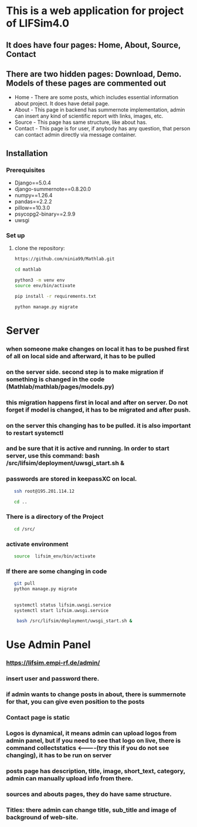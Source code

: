 # This is a web application for project of LIFSim4.0
## It does have four pages: Home, About, Source, Contact
## There are two hidden pages: Download, Demo. Models of these pages are commented out

- Home - There are some posts, which includes essential information about project. It does have detail page.
- About - This page in backend has summernote implementation, admin can insert any kind of scientific report with links, images, etc. 
- Source - This page has same structure, like about has.
- Contact - This page is for user, if anybody has any question, that person can contact admin directly via message container.


## Installation
### Prerequisites
- Django==5.0.4
- django-summernote==0.8.20.0
- numpy==1.26.4
- pandas==2.2.2
- pillow==10.3.0
- psycopg2-binary==2.9.9
- uwsgi

### Set up

1. clone the repository:
     ```bash
   https://github.com/ninia99/Mathlab.git 
    ```
    ``` bash
   cd mathlab
    ```
    ``` bash
   python3 -m venv env
   source env/bin/activate
    ```
    ``` bash
   pip install -r requirements.txt 
   ``` 
    ``` bash
   python manage.py migrate
    ```
  
# Server 
### when someone make changes on local it has to be pushed first of all on local side and afterward, it has to be pulled
### on the server side. second step is to make migration if something is changed in the code (Mathlab/mathlab/pages/models.py)
### this migration happens first in local and after on server. Do not forget if model is changed, it has to be migrated and after push.
### on the server this changing has to be pulled. it is also important to restart systemctl
### and be sure that it is active and running. In order to start server, use this command: bash /src/lifsim/deployment/uwsgi_start.sh &
### passwords are stored in keepassXC on local.


``` bash
   ssh root@195.201.114.12
   ``` 


``` bash
   cd ..   
   ```

### There is a directory of the Project
``` bash
   cd /src/
   ```

### activate environment 
``` bash
   source  lifsim_env/bin/activate
   ```

### If there are some changing in code
``` bash
   git pull
   python manage.py migrate
   
   ```

``` bash
   systemctl status lifsim.uwsgi.service 
   systemctl start lifsim.uwsgi.service 
   ```

``` bash
    bash /src/lifsim/deployment/uwsgi_start.sh &
   ```

# Use Admin Panel 

### https://lifsim.empi-rf.de/admin/
### insert user and password there.
### if admin wants to change posts in about, there is summernote for that, you can give even position to the posts
### Contact page is static
### Logos is dynamical, it means admin can upload logos from admin panel, but if you need to see that logo on live, there is command collectstatics <----(try this if you do not see changing), it has to be run on server
### posts page has description, title, image, short_text, category, admin can manually  upload info from there.
### sources and abouts pages, they do have same structure.
### Titles: there admin can change title, sub_title and image of background of web-site.
